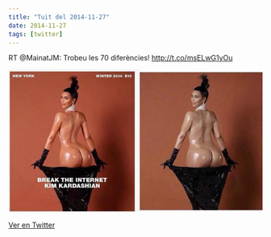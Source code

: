 ```yaml
---
title: "Tuit del 2014-11-27"
date: 2014-11-27
tags: [twitter]
---
```


RT @MainatJM: Trobeu les 70 diferències! http://t.co/msELwG1yOu

![Imagen](/assets/images/538066199838724096-B3TVwPCIMAESuNV.png)

[Ver en Twitter](https://twitter.com/i/web/status/538066199838724096)
